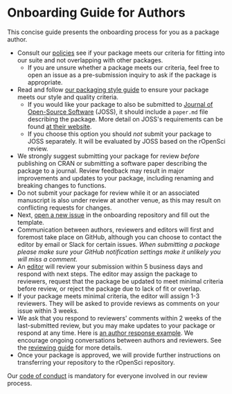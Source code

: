# Onboarding Guide for Authors

<div class="summaryblock">
<p>This concise guide presents the onboarding process for you as a package author.</p>
</div>

-   Consult our [policies](#policies) see if your package meets our criteria for fitting into our suite and not overlapping with other packages.
    -    If you are unsure whether a package meets our criteria, feel free to open an issue as a pre-submission inquiry to ask if the package is appropriate.
-   Read and follow [our packaging style guide](#building) to ensure your package
  meets our style and quality criteria.
    -   If you would like your package to also be submitted to
        [Journal of Open-Source Software](http://joss.theoj.org/) (JOSS), it should include a `paper.md` file describing the package. More detail on JOSS's requirements can be found [at their website](http://joss.theoj.org/about#author_guidelines).
    -   If you choose this option you should *not* submit your package to JOSS separately. It will be evaluated by JOSS based on the rOpenSci review.
-   We strongly suggest submitting your package for review _before_ publishing
    on CRAN or submitting a software paper describing the package to a journal.
    Review feedback may result in major improvements and updates to your package,
    including renaming and breaking changes to functions.
-   Do not submit your package for review while it or an associated manuscript
    is also under review at another venue, as this may result on conflicting
    requests for changes.
-   Next, [open a new issue](https://github.com/ropensci/onboarding/issues/new) in
the onboarding repository and fill out the template.
-   Communication between authors, reviewers and editors will first and foremost take place on GitHub, although you can choose to contact the editor by email or Slack for certain issues. *When submitting a package please make sure your GitHub notification settings make it unlikely you will miss a comment.*
-   An [editor](#editors) will review your submission within 5 business days and respond with next steps. The editor may assign the package to reviewers, request that the package be updated to meet minimal criteria before review, or reject the package due to lack of fit or overlap.
-   If your package meets minimal criteria, the editor will assign  1-3 reviewers. They will be asked to provide reviews as comments on your issue within 3 weeks.
-   We ask that you respond to reviewers' comments within 2 weeks of the last-submitted review, but you may make updates to your package or respond at any time. Here is [an author response example](https://github.com/ropensci/onboarding/issues/160#issuecomment-355043656).  We encourage ongoing conversations between authors and reviewers. See the [reviewing guide](reviewing_guide.md) for more details.
-   Once your package is approved, we will provide further instructions on transferring your repository to the rOpenSci repository.

Our [code of conduct](#code-of-conduct) is mandatory for everyone involved in our review process.
